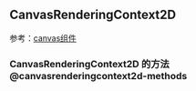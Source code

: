 ## CanvasRenderingContext2D

<!-- CUSTOMTYPEJSON.CanvasRenderingContext2D.description -->

参考：[canvas组件](../component/canvas.md)

<!-- CUSTOMTYPEJSON.CanvasRenderingContext2D.extends -->

<!-- CUSTOMTYPEJSON.CanvasRenderingContext2D.param -->



<!-- CUSTOMTYPEJSON.CanvasRenderingContext2D.compatibility -->

<!-- CUSTOMTYPEJSON.CanvasRenderingContext2D.example -->

### CanvasRenderingContext2D 的方法 @canvasrenderingcontext2d-methods
<!-- CUSTOMTYPEJSON.CanvasRenderingContext2D.methods.arc.name -->

<!-- CUSTOMTYPEJSON.CanvasRenderingContext2D.methods.arc.description -->

<!-- CUSTOMTYPEJSON.CanvasRenderingContext2D.methods.arc.compatibility -->

<!-- CUSTOMTYPEJSON.CanvasRenderingContext2D.methods.arc.param -->

<!-- CUSTOMTYPEJSON.CanvasRenderingContext2D.methods.arc.returnValue -->

<!-- CUSTOMTYPEJSON.CanvasRenderingContext2D.methods.arc.tutorial -->

<!-- CUSTOMTYPEJSON.CanvasRenderingContext2D.methods.arcTo.name -->

<!-- CUSTOMTYPEJSON.CanvasRenderingContext2D.methods.arcTo.description -->

<!-- CUSTOMTYPEJSON.CanvasRenderingContext2D.methods.arcTo.compatibility -->

<!-- CUSTOMTYPEJSON.CanvasRenderingContext2D.methods.arcTo.param -->

<!-- CUSTOMTYPEJSON.CanvasRenderingContext2D.methods.arcTo.returnValue -->

<!-- CUSTOMTYPEJSON.CanvasRenderingContext2D.methods.arcTo.tutorial -->

<!-- CUSTOMTYPEJSON.CanvasRenderingContext2D.methods.beginPath.name -->

<!-- CUSTOMTYPEJSON.CanvasRenderingContext2D.methods.beginPath.description -->

<!-- CUSTOMTYPEJSON.CanvasRenderingContext2D.methods.beginPath.compatibility -->

<!-- CUSTOMTYPEJSON.CanvasRenderingContext2D.methods.beginPath.param -->

<!-- CUSTOMTYPEJSON.CanvasRenderingContext2D.methods.beginPath.returnValue -->

<!-- CUSTOMTYPEJSON.CanvasRenderingContext2D.methods.beginPath.tutorial -->

<!-- CUSTOMTYPEJSON.CanvasRenderingContext2D.methods.bezierCurveTo.name -->

<!-- CUSTOMTYPEJSON.CanvasRenderingContext2D.methods.bezierCurveTo.description -->

<!-- CUSTOMTYPEJSON.CanvasRenderingContext2D.methods.bezierCurveTo.compatibility -->

<!-- CUSTOMTYPEJSON.CanvasRenderingContext2D.methods.bezierCurveTo.param -->

<!-- CUSTOMTYPEJSON.CanvasRenderingContext2D.methods.bezierCurveTo.returnValue -->

<!-- CUSTOMTYPEJSON.CanvasRenderingContext2D.methods.bezierCurveTo.tutorial -->

<!-- CUSTOMTYPEJSON.CanvasRenderingContext2D.methods.clearRect.name -->

<!-- CUSTOMTYPEJSON.CanvasRenderingContext2D.methods.clearRect.description -->

<!-- CUSTOMTYPEJSON.CanvasRenderingContext2D.methods.clearRect.compatibility -->

<!-- CUSTOMTYPEJSON.CanvasRenderingContext2D.methods.clearRect.param -->

<!-- CUSTOMTYPEJSON.CanvasRenderingContext2D.methods.clearRect.returnValue -->

<!-- CUSTOMTYPEJSON.CanvasRenderingContext2D.methods.clearRect.tutorial -->

<!-- CUSTOMTYPEJSON.CanvasRenderingContext2D.methods.clip.name -->

<!-- CUSTOMTYPEJSON.CanvasRenderingContext2D.methods.clip.description -->

<!-- CUSTOMTYPEJSON.CanvasRenderingContext2D.methods.clip.compatibility -->

<!-- CUSTOMTYPEJSON.CanvasRenderingContext2D.methods.clip.param -->

<!-- CUSTOMTYPEJSON.CanvasRenderingContext2D.methods.clip.returnValue -->

<!-- CUSTOMTYPEJSON.CanvasRenderingContext2D.methods.clip.tutorial -->

<!-- CUSTOMTYPEJSON.CanvasRenderingContext2D.methods.clip_1.name -->

<!-- CUSTOMTYPEJSON.CanvasRenderingContext2D.methods.clip_1.description -->

<!-- CUSTOMTYPEJSON.CanvasRenderingContext2D.methods.clip_1.compatibility -->

<!-- CUSTOMTYPEJSON.CanvasRenderingContext2D.methods.clip_1.param -->

<!-- CUSTOMTYPEJSON.CanvasRenderingContext2D.methods.clip_1.returnValue -->

<!-- CUSTOMTYPEJSON.CanvasRenderingContext2D.methods.clip_1.tutorial -->

<!-- CUSTOMTYPEJSON.CanvasRenderingContext2D.methods.clip_2.name -->

<!-- CUSTOMTYPEJSON.CanvasRenderingContext2D.methods.clip_2.description -->

<!-- CUSTOMTYPEJSON.CanvasRenderingContext2D.methods.clip_2.compatibility -->

<!-- CUSTOMTYPEJSON.CanvasRenderingContext2D.methods.clip_2.param -->

<!-- CUSTOMTYPEJSON.CanvasRenderingContext2D.methods.clip_2.returnValue -->

<!-- CUSTOMTYPEJSON.CanvasRenderingContext2D.methods.clip_2.tutorial -->

<!-- CUSTOMTYPEJSON.CanvasRenderingContext2D.methods.clip_3.name -->

<!-- CUSTOMTYPEJSON.CanvasRenderingContext2D.methods.clip_3.description -->

<!-- CUSTOMTYPEJSON.CanvasRenderingContext2D.methods.clip_3.compatibility -->

<!-- CUSTOMTYPEJSON.CanvasRenderingContext2D.methods.clip_3.param -->

<!-- CUSTOMTYPEJSON.CanvasRenderingContext2D.methods.clip_3.returnValue -->

<!-- CUSTOMTYPEJSON.CanvasRenderingContext2D.methods.clip_3.tutorial -->

<!-- CUSTOMTYPEJSON.CanvasRenderingContext2D.methods.closePath.name -->

<!-- CUSTOMTYPEJSON.CanvasRenderingContext2D.methods.closePath.description -->

<!-- CUSTOMTYPEJSON.CanvasRenderingContext2D.methods.closePath.compatibility -->

<!-- CUSTOMTYPEJSON.CanvasRenderingContext2D.methods.closePath.param -->

<!-- CUSTOMTYPEJSON.CanvasRenderingContext2D.methods.closePath.returnValue -->

<!-- CUSTOMTYPEJSON.CanvasRenderingContext2D.methods.closePath.tutorial -->

<!-- CUSTOMTYPEJSON.CanvasRenderingContext2D.methods.createImageData.name -->

<!-- CUSTOMTYPEJSON.CanvasRenderingContext2D.methods.createImageData.description -->

<!-- CUSTOMTYPEJSON.CanvasRenderingContext2D.methods.createImageData.compatibility -->

<!-- CUSTOMTYPEJSON.CanvasRenderingContext2D.methods.createImageData.param -->

<!-- CUSTOMTYPEJSON.CanvasRenderingContext2D.methods.createImageData.returnValue -->

<!-- CUSTOMTYPEJSON.CanvasRenderingContext2D.methods.createImageData.tutorial -->

<!-- CUSTOMTYPEJSON.CanvasRenderingContext2D.methods.createPattern.name -->

<!-- CUSTOMTYPEJSON.CanvasRenderingContext2D.methods.createPattern.description -->

<!-- CUSTOMTYPEJSON.CanvasRenderingContext2D.methods.createPattern.compatibility -->

<!-- CUSTOMTYPEJSON.CanvasRenderingContext2D.methods.createPattern.param -->

<!-- CUSTOMTYPEJSON.CanvasRenderingContext2D.methods.createPattern.returnValue -->

<!-- CUSTOMTYPEJSON.CanvasRenderingContext2D.methods.createPattern.tutorial -->

<!-- CUSTOMTYPEJSON.CanvasRenderingContext2D.methods.createLinearGradient.name -->

<!-- CUSTOMTYPEJSON.CanvasRenderingContext2D.methods.createLinearGradient.description -->

<!-- CUSTOMTYPEJSON.CanvasRenderingContext2D.methods.createLinearGradient.compatibility -->

<!-- CUSTOMTYPEJSON.CanvasRenderingContext2D.methods.createLinearGradient.param -->

<!-- CUSTOMTYPEJSON.CanvasRenderingContext2D.methods.createLinearGradient.returnValue -->

<!-- CUSTOMTYPEJSON.CanvasRenderingContext2D.methods.createLinearGradient.tutorial -->

<!-- CUSTOMTYPEJSON.CanvasRenderingContext2D.methods.createRadialGradient.name -->

<!-- CUSTOMTYPEJSON.CanvasRenderingContext2D.methods.createRadialGradient.description -->

<!-- CUSTOMTYPEJSON.CanvasRenderingContext2D.methods.createRadialGradient.compatibility -->

<!-- CUSTOMTYPEJSON.CanvasRenderingContext2D.methods.createRadialGradient.param -->

<!-- CUSTOMTYPEJSON.CanvasRenderingContext2D.methods.createRadialGradient.returnValue -->

<!-- CUSTOMTYPEJSON.CanvasRenderingContext2D.methods.createRadialGradient.tutorial -->

<!-- CUSTOMTYPEJSON.CanvasRenderingContext2D.methods.draw.name -->

<!-- CUSTOMTYPEJSON.CanvasRenderingContext2D.methods.draw.description -->

<!-- CUSTOMTYPEJSON.CanvasRenderingContext2D.methods.draw.compatibility -->

<!-- CUSTOMTYPEJSON.CanvasRenderingContext2D.methods.draw.param -->

<!-- CUSTOMTYPEJSON.CanvasRenderingContext2D.methods.draw.returnValue -->

<!-- CUSTOMTYPEJSON.CanvasRenderingContext2D.methods.draw.tutorial -->

<!-- CUSTOMTYPEJSON.CanvasRenderingContext2D.methods.drawImage.name -->

<!-- CUSTOMTYPEJSON.CanvasRenderingContext2D.methods.drawImage.description -->

<!-- CUSTOMTYPEJSON.CanvasRenderingContext2D.methods.drawImage.compatibility -->

<!-- CUSTOMTYPEJSON.CanvasRenderingContext2D.methods.drawImage.param -->

<!-- CUSTOMTYPEJSON.CanvasRenderingContext2D.methods.drawImage.returnValue -->

<!-- CUSTOMTYPEJSON.CanvasRenderingContext2D.methods.drawImage.tutorial -->

<!-- CUSTOMTYPEJSON.CanvasRenderingContext2D.methods.drawImage_1.name -->

<!-- CUSTOMTYPEJSON.CanvasRenderingContext2D.methods.drawImage_1.description -->

<!-- CUSTOMTYPEJSON.CanvasRenderingContext2D.methods.drawImage_1.compatibility -->

<!-- CUSTOMTYPEJSON.CanvasRenderingContext2D.methods.drawImage_1.param -->

<!-- CUSTOMTYPEJSON.CanvasRenderingContext2D.methods.drawImage_1.returnValue -->

<!-- CUSTOMTYPEJSON.CanvasRenderingContext2D.methods.drawImage_1.tutorial -->

<!-- CUSTOMTYPEJSON.CanvasRenderingContext2D.methods.drawImage_2.name -->

<!-- CUSTOMTYPEJSON.CanvasRenderingContext2D.methods.drawImage_2.description -->

<!-- CUSTOMTYPEJSON.CanvasRenderingContext2D.methods.drawImage_2.compatibility -->

<!-- CUSTOMTYPEJSON.CanvasRenderingContext2D.methods.drawImage_2.param -->

<!-- CUSTOMTYPEJSON.CanvasRenderingContext2D.methods.drawImage_2.returnValue -->

<!-- CUSTOMTYPEJSON.CanvasRenderingContext2D.methods.drawImage_2.tutorial -->

<!-- CUSTOMTYPEJSON.CanvasRenderingContext2D.methods.ellipse.name -->

<!-- CUSTOMTYPEJSON.CanvasRenderingContext2D.methods.ellipse.description -->

<!-- CUSTOMTYPEJSON.CanvasRenderingContext2D.methods.ellipse.compatibility -->

<!-- CUSTOMTYPEJSON.CanvasRenderingContext2D.methods.ellipse.param -->

<!-- CUSTOMTYPEJSON.CanvasRenderingContext2D.methods.ellipse.returnValue -->

<!-- CUSTOMTYPEJSON.CanvasRenderingContext2D.methods.ellipse.tutorial -->

<!-- CUSTOMTYPEJSON.CanvasRenderingContext2D.methods.fill.name -->

<!-- CUSTOMTYPEJSON.CanvasRenderingContext2D.methods.fill.description -->

<!-- CUSTOMTYPEJSON.CanvasRenderingContext2D.methods.fill.compatibility -->

<!-- CUSTOMTYPEJSON.CanvasRenderingContext2D.methods.fill.param -->

<!-- CUSTOMTYPEJSON.CanvasRenderingContext2D.methods.fill.returnValue -->

<!-- CUSTOMTYPEJSON.CanvasRenderingContext2D.methods.fill.tutorial -->

<!-- CUSTOMTYPEJSON.CanvasRenderingContext2D.methods.fill_1.name -->

<!-- CUSTOMTYPEJSON.CanvasRenderingContext2D.methods.fill_1.description -->

<!-- CUSTOMTYPEJSON.CanvasRenderingContext2D.methods.fill_1.compatibility -->

<!-- CUSTOMTYPEJSON.CanvasRenderingContext2D.methods.fill_1.param -->

<!-- CUSTOMTYPEJSON.CanvasRenderingContext2D.methods.fill_1.returnValue -->

<!-- CUSTOMTYPEJSON.CanvasRenderingContext2D.methods.fill_1.tutorial -->

<!-- CUSTOMTYPEJSON.CanvasRenderingContext2D.methods.fill_2.name -->

<!-- CUSTOMTYPEJSON.CanvasRenderingContext2D.methods.fill_2.description -->

<!-- CUSTOMTYPEJSON.CanvasRenderingContext2D.methods.fill_2.compatibility -->

<!-- CUSTOMTYPEJSON.CanvasRenderingContext2D.methods.fill_2.param -->

<!-- CUSTOMTYPEJSON.CanvasRenderingContext2D.methods.fill_2.returnValue -->

<!-- CUSTOMTYPEJSON.CanvasRenderingContext2D.methods.fill_2.tutorial -->

<!-- CUSTOMTYPEJSON.CanvasRenderingContext2D.methods.fill_3.name -->

<!-- CUSTOMTYPEJSON.CanvasRenderingContext2D.methods.fill_3.description -->

<!-- CUSTOMTYPEJSON.CanvasRenderingContext2D.methods.fill_3.compatibility -->

<!-- CUSTOMTYPEJSON.CanvasRenderingContext2D.methods.fill_3.param -->

<!-- CUSTOMTYPEJSON.CanvasRenderingContext2D.methods.fill_3.returnValue -->

<!-- CUSTOMTYPEJSON.CanvasRenderingContext2D.methods.fill_3.tutorial -->

<!-- CUSTOMTYPEJSON.CanvasRenderingContext2D.methods.fillRect.name -->

<!-- CUSTOMTYPEJSON.CanvasRenderingContext2D.methods.fillRect.description -->

<!-- CUSTOMTYPEJSON.CanvasRenderingContext2D.methods.fillRect.compatibility -->

<!-- CUSTOMTYPEJSON.CanvasRenderingContext2D.methods.fillRect.param -->

<!-- CUSTOMTYPEJSON.CanvasRenderingContext2D.methods.fillRect.returnValue -->

<!-- CUSTOMTYPEJSON.CanvasRenderingContext2D.methods.fillRect.tutorial -->

<!-- CUSTOMTYPEJSON.CanvasRenderingContext2D.methods.fillText.name -->

<!-- CUSTOMTYPEJSON.CanvasRenderingContext2D.methods.fillText.description -->

<!-- CUSTOMTYPEJSON.CanvasRenderingContext2D.methods.fillText.compatibility -->

<!-- CUSTOMTYPEJSON.CanvasRenderingContext2D.methods.fillText.param -->

<!-- CUSTOMTYPEJSON.CanvasRenderingContext2D.methods.fillText.returnValue -->

<!-- CUSTOMTYPEJSON.CanvasRenderingContext2D.methods.fillText.tutorial -->

<!-- CUSTOMTYPEJSON.CanvasRenderingContext2D.methods.getImageData.name -->

<!-- CUSTOMTYPEJSON.CanvasRenderingContext2D.methods.getImageData.description -->

<!-- CUSTOMTYPEJSON.CanvasRenderingContext2D.methods.getImageData.compatibility -->

<!-- CUSTOMTYPEJSON.CanvasRenderingContext2D.methods.getImageData.param -->

<!-- CUSTOMTYPEJSON.CanvasRenderingContext2D.methods.getImageData.returnValue -->

<!-- CUSTOMTYPEJSON.CanvasRenderingContext2D.methods.getImageData.tutorial -->

<!-- CUSTOMTYPEJSON.CanvasRenderingContext2D.methods.isContextLost.name -->

<!-- CUSTOMTYPEJSON.CanvasRenderingContext2D.methods.isContextLost.description -->

<!-- CUSTOMTYPEJSON.CanvasRenderingContext2D.methods.isContextLost.compatibility -->

<!-- CUSTOMTYPEJSON.CanvasRenderingContext2D.methods.isContextLost.param -->

<!-- CUSTOMTYPEJSON.CanvasRenderingContext2D.methods.isContextLost.returnValue -->

<!-- CUSTOMTYPEJSON.CanvasRenderingContext2D.methods.isContextLost.tutorial -->

<!-- CUSTOMTYPEJSON.CanvasRenderingContext2D.methods.isPointInPath.name -->

<!-- CUSTOMTYPEJSON.CanvasRenderingContext2D.methods.isPointInPath.description -->

<!-- CUSTOMTYPEJSON.CanvasRenderingContext2D.methods.isPointInPath.compatibility -->

<!-- CUSTOMTYPEJSON.CanvasRenderingContext2D.methods.isPointInPath.param -->

<!-- CUSTOMTYPEJSON.CanvasRenderingContext2D.methods.isPointInPath.returnValue -->

<!-- CUSTOMTYPEJSON.CanvasRenderingContext2D.methods.isPointInPath.tutorial -->

<!-- CUSTOMTYPEJSON.CanvasRenderingContext2D.methods.isPointInPath_1.name -->

<!-- CUSTOMTYPEJSON.CanvasRenderingContext2D.methods.isPointInPath_1.description -->

<!-- CUSTOMTYPEJSON.CanvasRenderingContext2D.methods.isPointInPath_1.compatibility -->

<!-- CUSTOMTYPEJSON.CanvasRenderingContext2D.methods.isPointInPath_1.param -->

<!-- CUSTOMTYPEJSON.CanvasRenderingContext2D.methods.isPointInPath_1.returnValue -->

<!-- CUSTOMTYPEJSON.CanvasRenderingContext2D.methods.isPointInPath_1.tutorial -->

<!-- CUSTOMTYPEJSON.CanvasRenderingContext2D.methods.isPointInPath_2.name -->

<!-- CUSTOMTYPEJSON.CanvasRenderingContext2D.methods.isPointInPath_2.description -->

<!-- CUSTOMTYPEJSON.CanvasRenderingContext2D.methods.isPointInPath_2.compatibility -->

<!-- CUSTOMTYPEJSON.CanvasRenderingContext2D.methods.isPointInPath_2.param -->

<!-- CUSTOMTYPEJSON.CanvasRenderingContext2D.methods.isPointInPath_2.returnValue -->

<!-- CUSTOMTYPEJSON.CanvasRenderingContext2D.methods.isPointInPath_2.tutorial -->

<!-- CUSTOMTYPEJSON.CanvasRenderingContext2D.methods.isPointInPath_3.name -->

<!-- CUSTOMTYPEJSON.CanvasRenderingContext2D.methods.isPointInPath_3.description -->

<!-- CUSTOMTYPEJSON.CanvasRenderingContext2D.methods.isPointInPath_3.compatibility -->

<!-- CUSTOMTYPEJSON.CanvasRenderingContext2D.methods.isPointInPath_3.param -->

<!-- CUSTOMTYPEJSON.CanvasRenderingContext2D.methods.isPointInPath_3.returnValue -->

<!-- CUSTOMTYPEJSON.CanvasRenderingContext2D.methods.isPointInPath_3.tutorial -->

<!-- CUSTOMTYPEJSON.CanvasRenderingContext2D.methods.isPointInStroke.name -->

<!-- CUSTOMTYPEJSON.CanvasRenderingContext2D.methods.isPointInStroke.description -->

<!-- CUSTOMTYPEJSON.CanvasRenderingContext2D.methods.isPointInStroke.compatibility -->

<!-- CUSTOMTYPEJSON.CanvasRenderingContext2D.methods.isPointInStroke.param -->

<!-- CUSTOMTYPEJSON.CanvasRenderingContext2D.methods.isPointInStroke.returnValue -->

<!-- CUSTOMTYPEJSON.CanvasRenderingContext2D.methods.isPointInStroke.tutorial -->

<!-- CUSTOMTYPEJSON.CanvasRenderingContext2D.methods.getLineDash.name -->

<!-- CUSTOMTYPEJSON.CanvasRenderingContext2D.methods.getLineDash.description -->

<!-- CUSTOMTYPEJSON.CanvasRenderingContext2D.methods.getLineDash.compatibility -->

<!-- CUSTOMTYPEJSON.CanvasRenderingContext2D.methods.getLineDash.param -->

<!-- CUSTOMTYPEJSON.CanvasRenderingContext2D.methods.getLineDash.returnValue -->

<!-- CUSTOMTYPEJSON.CanvasRenderingContext2D.methods.getLineDash.tutorial -->

<!-- CUSTOMTYPEJSON.CanvasRenderingContext2D.methods.lineTo.name -->

<!-- CUSTOMTYPEJSON.CanvasRenderingContext2D.methods.lineTo.description -->

<!-- CUSTOMTYPEJSON.CanvasRenderingContext2D.methods.lineTo.compatibility -->

<!-- CUSTOMTYPEJSON.CanvasRenderingContext2D.methods.lineTo.param -->

<!-- CUSTOMTYPEJSON.CanvasRenderingContext2D.methods.lineTo.returnValue -->

<!-- CUSTOMTYPEJSON.CanvasRenderingContext2D.methods.lineTo.tutorial -->

<!-- CUSTOMTYPEJSON.CanvasRenderingContext2D.methods.measureText.name -->

<!-- CUSTOMTYPEJSON.CanvasRenderingContext2D.methods.measureText.description -->

<!-- CUSTOMTYPEJSON.CanvasRenderingContext2D.methods.measureText.compatibility -->

<!-- CUSTOMTYPEJSON.CanvasRenderingContext2D.methods.measureText.param -->

<!-- CUSTOMTYPEJSON.CanvasRenderingContext2D.methods.measureText.returnValue -->

<!-- CUSTOMTYPEJSON.CanvasRenderingContext2D.methods.measureText.tutorial -->

<!-- CUSTOMTYPEJSON.CanvasRenderingContext2D.methods.moveTo.name -->

<!-- CUSTOMTYPEJSON.CanvasRenderingContext2D.methods.moveTo.description -->

<!-- CUSTOMTYPEJSON.CanvasRenderingContext2D.methods.moveTo.compatibility -->

<!-- CUSTOMTYPEJSON.CanvasRenderingContext2D.methods.moveTo.param -->

<!-- CUSTOMTYPEJSON.CanvasRenderingContext2D.methods.moveTo.returnValue -->

<!-- CUSTOMTYPEJSON.CanvasRenderingContext2D.methods.moveTo.tutorial -->

<!-- CUSTOMTYPEJSON.CanvasRenderingContext2D.methods.putImageData.name -->

<!-- CUSTOMTYPEJSON.CanvasRenderingContext2D.methods.putImageData.description -->

<!-- CUSTOMTYPEJSON.CanvasRenderingContext2D.methods.putImageData.compatibility -->

<!-- CUSTOMTYPEJSON.CanvasRenderingContext2D.methods.putImageData.param -->

<!-- CUSTOMTYPEJSON.CanvasRenderingContext2D.methods.putImageData.returnValue -->

<!-- CUSTOMTYPEJSON.CanvasRenderingContext2D.methods.putImageData.tutorial -->

<!-- CUSTOMTYPEJSON.CanvasRenderingContext2D.methods.putImageData_1.name -->

<!-- CUSTOMTYPEJSON.CanvasRenderingContext2D.methods.putImageData_1.description -->

<!-- CUSTOMTYPEJSON.CanvasRenderingContext2D.methods.putImageData_1.compatibility -->

<!-- CUSTOMTYPEJSON.CanvasRenderingContext2D.methods.putImageData_1.param -->

<!-- CUSTOMTYPEJSON.CanvasRenderingContext2D.methods.putImageData_1.returnValue -->

<!-- CUSTOMTYPEJSON.CanvasRenderingContext2D.methods.putImageData_1.tutorial -->

<!-- CUSTOMTYPEJSON.CanvasRenderingContext2D.methods.quadraticCurveTo.name -->

<!-- CUSTOMTYPEJSON.CanvasRenderingContext2D.methods.quadraticCurveTo.description -->

<!-- CUSTOMTYPEJSON.CanvasRenderingContext2D.methods.quadraticCurveTo.compatibility -->

<!-- CUSTOMTYPEJSON.CanvasRenderingContext2D.methods.quadraticCurveTo.param -->

<!-- CUSTOMTYPEJSON.CanvasRenderingContext2D.methods.quadraticCurveTo.returnValue -->

<!-- CUSTOMTYPEJSON.CanvasRenderingContext2D.methods.quadraticCurveTo.tutorial -->

<!-- CUSTOMTYPEJSON.CanvasRenderingContext2D.methods.rect.name -->

<!-- CUSTOMTYPEJSON.CanvasRenderingContext2D.methods.rect.description -->

<!-- CUSTOMTYPEJSON.CanvasRenderingContext2D.methods.rect.compatibility -->

<!-- CUSTOMTYPEJSON.CanvasRenderingContext2D.methods.rect.param -->

<!-- CUSTOMTYPEJSON.CanvasRenderingContext2D.methods.rect.returnValue -->

<!-- CUSTOMTYPEJSON.CanvasRenderingContext2D.methods.rect.tutorial -->

<!-- CUSTOMTYPEJSON.CanvasRenderingContext2D.methods.resetTransform.name -->

<!-- CUSTOMTYPEJSON.CanvasRenderingContext2D.methods.resetTransform.description -->

<!-- CUSTOMTYPEJSON.CanvasRenderingContext2D.methods.resetTransform.compatibility -->

<!-- CUSTOMTYPEJSON.CanvasRenderingContext2D.methods.resetTransform.param -->

<!-- CUSTOMTYPEJSON.CanvasRenderingContext2D.methods.resetTransform.returnValue -->

<!-- CUSTOMTYPEJSON.CanvasRenderingContext2D.methods.resetTransform.tutorial -->

<!-- CUSTOMTYPEJSON.CanvasRenderingContext2D.methods.restore.name -->

<!-- CUSTOMTYPEJSON.CanvasRenderingContext2D.methods.restore.description -->

<!-- CUSTOMTYPEJSON.CanvasRenderingContext2D.methods.restore.compatibility -->

<!-- CUSTOMTYPEJSON.CanvasRenderingContext2D.methods.restore.param -->

<!-- CUSTOMTYPEJSON.CanvasRenderingContext2D.methods.restore.returnValue -->

<!-- CUSTOMTYPEJSON.CanvasRenderingContext2D.methods.restore.tutorial -->

<!-- CUSTOMTYPEJSON.CanvasRenderingContext2D.methods.rotate.name -->

<!-- CUSTOMTYPEJSON.CanvasRenderingContext2D.methods.rotate.description -->

<!-- CUSTOMTYPEJSON.CanvasRenderingContext2D.methods.rotate.compatibility -->

<!-- CUSTOMTYPEJSON.CanvasRenderingContext2D.methods.rotate.param -->

<!-- CUSTOMTYPEJSON.CanvasRenderingContext2D.methods.rotate.returnValue -->

<!-- CUSTOMTYPEJSON.CanvasRenderingContext2D.methods.rotate.tutorial -->

<!-- CUSTOMTYPEJSON.CanvasRenderingContext2D.methods.roundRect.name -->

<!-- CUSTOMTYPEJSON.CanvasRenderingContext2D.methods.roundRect.description -->

<!-- CUSTOMTYPEJSON.CanvasRenderingContext2D.methods.roundRect.compatibility -->

<!-- CUSTOMTYPEJSON.CanvasRenderingContext2D.methods.roundRect.param -->

<!-- CUSTOMTYPEJSON.CanvasRenderingContext2D.methods.roundRect.returnValue -->

<!-- CUSTOMTYPEJSON.CanvasRenderingContext2D.methods.roundRect.tutorial -->

<!-- CUSTOMTYPEJSON.CanvasRenderingContext2D.methods.save.name -->

<!-- CUSTOMTYPEJSON.CanvasRenderingContext2D.methods.save.description -->

<!-- CUSTOMTYPEJSON.CanvasRenderingContext2D.methods.save.compatibility -->

<!-- CUSTOMTYPEJSON.CanvasRenderingContext2D.methods.save.param -->

<!-- CUSTOMTYPEJSON.CanvasRenderingContext2D.methods.save.returnValue -->

<!-- CUSTOMTYPEJSON.CanvasRenderingContext2D.methods.save.tutorial -->

<!-- CUSTOMTYPEJSON.CanvasRenderingContext2D.methods.scale.name -->

<!-- CUSTOMTYPEJSON.CanvasRenderingContext2D.methods.scale.description -->

<!-- CUSTOMTYPEJSON.CanvasRenderingContext2D.methods.scale.compatibility -->

<!-- CUSTOMTYPEJSON.CanvasRenderingContext2D.methods.scale.param -->

<!-- CUSTOMTYPEJSON.CanvasRenderingContext2D.methods.scale.returnValue -->

<!-- CUSTOMTYPEJSON.CanvasRenderingContext2D.methods.scale.tutorial -->

<!-- CUSTOMTYPEJSON.CanvasRenderingContext2D.methods.setLineDash.name -->

<!-- CUSTOMTYPEJSON.CanvasRenderingContext2D.methods.setLineDash.description -->

<!-- CUSTOMTYPEJSON.CanvasRenderingContext2D.methods.setLineDash.compatibility -->

<!-- CUSTOMTYPEJSON.CanvasRenderingContext2D.methods.setLineDash.param -->

<!-- CUSTOMTYPEJSON.CanvasRenderingContext2D.methods.setLineDash.returnValue -->

<!-- CUSTOMTYPEJSON.CanvasRenderingContext2D.methods.setLineDash.tutorial -->

<!-- CUSTOMTYPEJSON.CanvasRenderingContext2D.methods.setTransform.name -->

<!-- CUSTOMTYPEJSON.CanvasRenderingContext2D.methods.setTransform.description -->

<!-- CUSTOMTYPEJSON.CanvasRenderingContext2D.methods.setTransform.compatibility -->

<!-- CUSTOMTYPEJSON.CanvasRenderingContext2D.methods.setTransform.param -->

<!-- CUSTOMTYPEJSON.CanvasRenderingContext2D.methods.setTransform.returnValue -->

<!-- CUSTOMTYPEJSON.CanvasRenderingContext2D.methods.setTransform.tutorial -->

<!-- CUSTOMTYPEJSON.CanvasRenderingContext2D.methods.stroke.name -->

<!-- CUSTOMTYPEJSON.CanvasRenderingContext2D.methods.stroke.description -->

<!-- CUSTOMTYPEJSON.CanvasRenderingContext2D.methods.stroke.compatibility -->

<!-- CUSTOMTYPEJSON.CanvasRenderingContext2D.methods.stroke.param -->

<!-- CUSTOMTYPEJSON.CanvasRenderingContext2D.methods.stroke.returnValue -->

<!-- CUSTOMTYPEJSON.CanvasRenderingContext2D.methods.stroke.tutorial -->

<!-- CUSTOMTYPEJSON.CanvasRenderingContext2D.methods.stroke_1.name -->

<!-- CUSTOMTYPEJSON.CanvasRenderingContext2D.methods.stroke_1.description -->

<!-- CUSTOMTYPEJSON.CanvasRenderingContext2D.methods.stroke_1.compatibility -->

<!-- CUSTOMTYPEJSON.CanvasRenderingContext2D.methods.stroke_1.param -->

<!-- CUSTOMTYPEJSON.CanvasRenderingContext2D.methods.stroke_1.returnValue -->

<!-- CUSTOMTYPEJSON.CanvasRenderingContext2D.methods.stroke_1.tutorial -->

<!-- CUSTOMTYPEJSON.CanvasRenderingContext2D.methods.strokeRect.name -->

<!-- CUSTOMTYPEJSON.CanvasRenderingContext2D.methods.strokeRect.description -->

<!-- CUSTOMTYPEJSON.CanvasRenderingContext2D.methods.strokeRect.compatibility -->

<!-- CUSTOMTYPEJSON.CanvasRenderingContext2D.methods.strokeRect.param -->

<!-- CUSTOMTYPEJSON.CanvasRenderingContext2D.methods.strokeRect.returnValue -->

<!-- CUSTOMTYPEJSON.CanvasRenderingContext2D.methods.strokeRect.tutorial -->

<!-- CUSTOMTYPEJSON.CanvasRenderingContext2D.methods.strokeText.name -->

<!-- CUSTOMTYPEJSON.CanvasRenderingContext2D.methods.strokeText.description -->

<!-- CUSTOMTYPEJSON.CanvasRenderingContext2D.methods.strokeText.compatibility -->

<!-- CUSTOMTYPEJSON.CanvasRenderingContext2D.methods.strokeText.param -->

<!-- CUSTOMTYPEJSON.CanvasRenderingContext2D.methods.strokeText.returnValue -->

<!-- CUSTOMTYPEJSON.CanvasRenderingContext2D.methods.strokeText.tutorial -->

<!-- CUSTOMTYPEJSON.CanvasRenderingContext2D.methods.transform.name -->

<!-- CUSTOMTYPEJSON.CanvasRenderingContext2D.methods.transform.description -->

<!-- CUSTOMTYPEJSON.CanvasRenderingContext2D.methods.transform.compatibility -->

<!-- CUSTOMTYPEJSON.CanvasRenderingContext2D.methods.transform.param -->

<!-- CUSTOMTYPEJSON.CanvasRenderingContext2D.methods.transform.returnValue -->

<!-- CUSTOMTYPEJSON.CanvasRenderingContext2D.methods.transform.tutorial -->

<!-- CUSTOMTYPEJSON.CanvasRenderingContext2D.methods.translate.name -->

<!-- CUSTOMTYPEJSON.CanvasRenderingContext2D.methods.translate.description -->

<!-- CUSTOMTYPEJSON.CanvasRenderingContext2D.methods.translate.compatibility -->

<!-- CUSTOMTYPEJSON.CanvasRenderingContext2D.methods.translate.param -->

<!-- CUSTOMTYPEJSON.CanvasRenderingContext2D.methods.translate.returnValue -->

<!-- CUSTOMTYPEJSON.CanvasRenderingContext2D.methods.translate.tutorial -->
